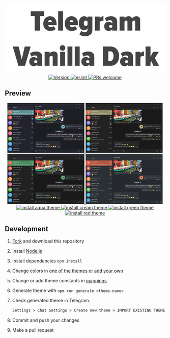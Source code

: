<p align="center">
  <img alt="Telegram Vanilla Dark" src="./meta/logo.png" width="580"><br/>
  <a href="https://github.com/VChet/telegram-vanilla-dark-desktop/tags">
    <img src="https://img.shields.io/github/tag/VChet/telegram-vanilla-dark-desktop.svg?label=version" alt="Version">
  </a>
  <a href="https://github.com/VChet/telegram-vanilla-dark-desktop/actions?query=workflow%3Aeslint">
    <img src="https://github.com/VChet/telegram-vanilla-dark-desktop/workflows/eslint/badge.svg?branch=master" alt="eslint">
  </a>
  <a href="https://makeapullrequest.com">
    <img src="https://img.shields.io/badge/PRs-welcome-brightgreen.svg" alt="PRs welcome">
  </a>
</p>

## Preview

<div align="center">
  <a href="./meta/aqua.png">
    <img src="./meta/aqua.png" alt="aqua theme" width="48%">
  </a>
  <a href="./meta/cream.png">
    <img src="./meta/cream.png" alt="cream theme" width="48%">
  </a>
  <a href="./meta/green.png">
    <img src="./meta/green.png" alt="green theme" width="48%">
  </a>
  <a href="./meta/red.png">
    <img src="./meta/red.png" alt="red theme" width="48%">
  </a>
  <a href="https://t.me/addtheme/vanilla_dark_aqua">
    <img src="https://img.shields.io/badge/install-aqua_theme-77BABC.svg" alt="install aqua theme">
  </a>
  <a width="23%" href="https://t.me/addtheme/vanilla_dark_cream">
    <img src="https://img.shields.io/badge/install-cream_theme-B9B384.svg" alt="install cream theme">
  </a>
  <a width="23%" href="https://t.me/addtheme/vanilla_dark_green">
    <img src="https://img.shields.io/badge/install-green_theme-63B97F.svg" alt="install green theme">
  </a>
  <a width="23%" href="https://t.me/addtheme/vanilla_dark_red">
    <img src="https://img.shields.io/badge/install-red_theme-FF7B5D.svg" alt="install red theme">
  </a>
</div>

## Development

1. [Fork](https://github.com/VChet/telegram-vanilla-dark-desktop/fork) and download this repository
1. Install [Node.js](https://nodejs.org/)
1. Install dependencies `npm install`
1. Change colors in [one of the themes or add your own](/src/themes.ts)
1. Change or add theme constants in [mappings](/src/mappings.ts)
1. Generate theme with `npm run generate <theme-name>`
1. Check generated theme in Telegram.

   ```txt
   Settings > Chat Settings > Create new theme > IMPORT EXISTING THEME > <palette-file>
   ```

1. Commit and push your changes
1. Make a pull request
